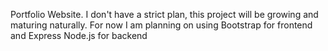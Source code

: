 Portfolio Website. I don't have a strict plan, this project will be growing and maturing naturally. For now I am planning on using Bootstrap for frontend and Express Node.js for backend
